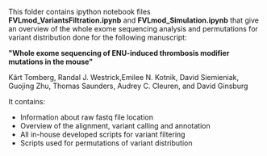 This folder contains ipython notebook files **FVLmod_VariantsFiltration.ipynb** and **FVLmod_Simulation.ipynb** that give an overview of the whole exome sequencing analysis and permutations for variant distribution done for the following manuscript:

**"Whole exome sequencing of ENU-induced thrombosis modifier mutations in the mouse"**

Kärt Tomberg, Randal J. Westrick,Emilee N. Kotnik, David Siemieniak, Guojing Zhu, Thomas Saunders, Audrey C. Cleuren, and David Ginsburg

It contains:
* Information about raw fastq file location
* Overview of the alignment, variant calling and annotation
* All in-house developed scripts for variant filtering
* Scripts used for permutations of variant distribution
